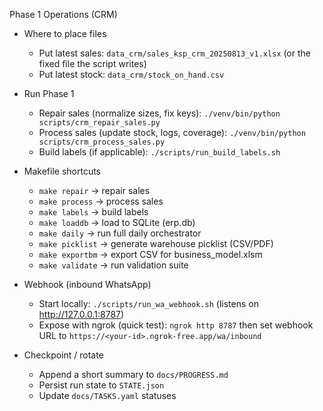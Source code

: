 Phase 1 Operations (CRM)

- Where to place files
  - Put latest sales: `data_crm/sales_ksp_crm_20250813_v1.xlsx` (or the fixed file the script writes)
  - Put latest stock: `data_crm/stock_on_hand.csv`

- Run Phase 1
  - Repair sales (normalize sizes, fix keys):
    `./venv/bin/python scripts/crm_repair_sales.py`
  - Process sales (update stock, logs, coverage):
    `./venv/bin/python scripts/crm_process_sales.py`
  - Build labels (if applicable):
    `./scripts/run_build_labels.sh`

- Makefile shortcuts
  - `make repair` → repair sales
  - `make process` → process sales
  - `make labels` → build labels
  - `make loaddb` → load to SQLite (erp.db)
  - `make daily` → run full daily orchestrator
  - `make picklist` → generate warehouse picklist (CSV/PDF)
  - `make exportbm` → export CSV for business_model.xlsm
  - `make validate` → run validation suite

- Webhook (inbound WhatsApp)
  - Start locally: `./scripts/run_wa_webhook.sh` (listens on http://127.0.0.1:8787)
  - Expose with ngrok (quick test): `ngrok http 8787` then set webhook URL to `https://<your-id>.ngrok-free.app/wa/inbound`

- Checkpoint / rotate
  - Append a short summary to `docs/PROGRESS.md`
  - Persist run state to `STATE.json`
  - Update `docs/TASKS.yaml` statuses

